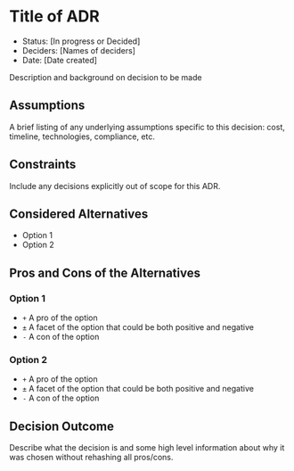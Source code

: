 # Title of ADR <!-- The title should reflect the decision outcome -->

- Status: [In progress or Decided]
- Deciders: [Names of deciders]
- Date: [Date created]

Description and background on decision to be made

## Assumptions

A brief listing of any underlying assumptions specific to this decision: cost, timeline, technologies, compliance, etc.

## Constraints

Include any decisions explicitly out of scope for this ADR.

## Considered Alternatives

- Option 1
- Option 2

## Pros and Cons of the Alternatives

### Option 1

- `+` A pro of the option
- `±` A facet of the option that could be both positive and negative
- `-` A con of the option

### Option 2

- `+` A pro of the option
- `±` A facet of the option that could be both positive and negative
- `-` A con of the option

## Decision Outcome

Describe what the decision is and some high level information about why it was chosen without rehashing all pros/cons.
